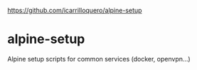 https://github.com/icarrilloquero/alpine-setup

# alpine-setup

Alpine setup scripts for common services (docker, openvpn...)
